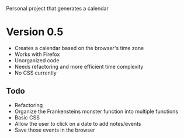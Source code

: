 Personal project that generates a calendar

# Version 0.5
- Creates a calendar based on the browser's time zone
- Works with Firefox
- Unorganized code
- Needs refactoring and more efficient time complexity
- No CSS currently

## Todo
- Refactoring
- Organize the Frankensteins monster function into multiple functions
- Basic CSS
- Allow the user to click on a date to add notes/events
- Save those events in the browser

